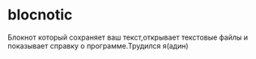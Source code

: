 # blocnotic
Блокнот который сохраняет ваш текст,открывает текстовые файлы и показывает справку о программе.Трудился я(адин)
